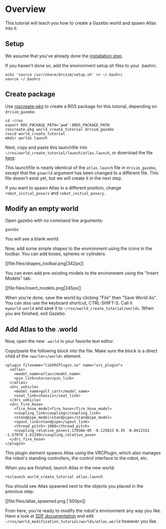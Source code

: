 # Overview
This tutorial will teach you how to create a Gazebo world and spawn Atlas into it.

## Setup
We assume that you've already done the [installation step](http://gazebosim.org/tutorials/?tut=drcsim_install&cat=drcsim).

If you haven't done so, add the environment setup.sh files to your .bashrc.

~~~
echo 'source /usr/share/drcsim/setup.sh' >> ~/.bashrc
source ~/.bashrc
~~~

## Create package
Use [roscreate-pkg](http://ros.org/wiki/roscreate) to create a ROS package for this tutorial, depending on `drcsim_gazebo`:

~~~
cd ~/ros
export ROS_PACKAGE_PATH=`pwd`:$ROS_PACKAGE_PATH
roscreate-pkg world_create_tutorial drcsim_gazebo
roscd world_create_tutorial
mkdir worlds launch
~~~

Next, copy and paste this launchfile into `~/ros/world_create_tutorial/launch/atlas.launch`, or download the file [here](http://bitbucket.org/osrf/gazebo_tutorials/raw/default/drcsim_create_atlas_world/files/atlas.launch):

<include lang='xml' src='http://bitbucket.org/osrf/gazebo_tutorials/raw/default/drcsim_create_atlas_world/files/atlas.launch' />

This launchfile is nearly identical of the `atlas.launch` file in `drcsim_gazebo`, except that the `gzworld` argument has been changed to a different file. This file doesn't exist yet, but we will create it in the next step.

If you want to spawn Atlas in a different position, change `robot_initial_pose/x` and `robot_initial_pose/y`.

## Modify an empty world
Open gazebo with no command line arguments:

~~~
gazebo
~~~

You will see a blank world.

Now, add some simple shapes to the environment using the icons in the toolbar. You can add boxes, spheres or cylinders.

[[file:files/shapes_toolbar.png|342px]]

You can even add pre-existing models to the environment using the "Insert Models" tab:

[[file:files/insert_models.png|245px]]

When you're done, save the world by clicking "File" then "Save World As". You can also use the keyboard shortcut, CTRL-SHIFT-S. Call it `myworld.world` and save it to `~/ros/world_create_tutorial/worlds`. When you are finished, exit Gazebo.

## Add Atlas to the .world
Now, open the new `.world` in your favorite text editor.

Copy/paste the following block into the file. Make sure the block is a direct child of the `<world></world>` element.

~~~language-xml
<plugin filename="libVRCPlugin.so" name="vrc_plugin">
  <atlas>
    <model_name>atlas</model_name>
    <pin_link>utorso</pin_link>
  </atlas>
  <drc_vehicle>
    <model_name>golf_cart</model_name>
    <seat_link>chassis</seat_link>
  </drc_vehicle>
  <drc_fire_hose>
    <fire_hose_model>fire_hose</fire_hose_model>
    <coupling_link>coupling</coupling_link>
    <standpipe_model>standpipe</standpipe_model>
    <spout_link>standpipe</spout_link>
    <thread_pitch>-1000</thread_pitch>
    <coupling_relative_pose>1.17038e-05 -0.125623 0.35 -0.0412152 -1.57078 1.61199</coupling_relative_pose>
  </drc_fire_hose>
</plugin>
~~~

This plugin element spawns Atlas using the VRCPlugin, which also manages the robot's standing controllers, the control interface to the robot, etc.

When you are finished, launch Atlas in the new world:

~~~
roslaunch world_create_tutorial atlas.launch
~~~

You should see Atlas spawned next to the objects you placed in the previous step:

[[file:files/atlas_spawned.png | 500px]]

From here, you're ready to modify the robot's environment any way you like.  Have a look at [SDF documentation](http://gazebosim.org/sdf) and edit `~/ros/world_modification_tutorial/worlds/atlas.world` however you like.
